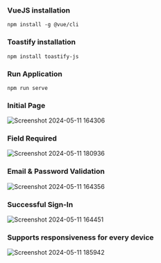 ### VueJS installation
```
npm install -g @vue/cli
```

### Toastify installation
```
npm install toastify-js
```

### Run Application
```
npm run serve
```

### Initial Page

![Screenshot 2024-05-11 164306](https://github.com/VinayakOulkar/IndeeTV/assets/128286075/0ae93923-3e86-44e2-bd59-367ef0a96794)

### Field Required

![Screenshot 2024-05-11 180936](https://github.com/VinayakOulkar/IndeeTV/assets/128286075/2cecf974-704a-437d-9bb4-36b62569d750)

### Email & Password Validation

![Screenshot 2024-05-11 164356](https://github.com/VinayakOulkar/IndeeTV/assets/128286075/e601b77d-3f0f-48e9-9314-d15760b8f508)

### Successful Sign-In

![Screenshot 2024-05-11 164451](https://github.com/VinayakOulkar/IndeeTV/assets/128286075/ed61a89d-984c-4412-9349-4ef42ab38128)

### Supports responsiveness for every device

![Screenshot 2024-05-11 185942](https://github.com/VinayakOulkar/IndeeTV/assets/128286075/9b10c59c-f36d-40f7-a0fa-a76cc0fd8282)




